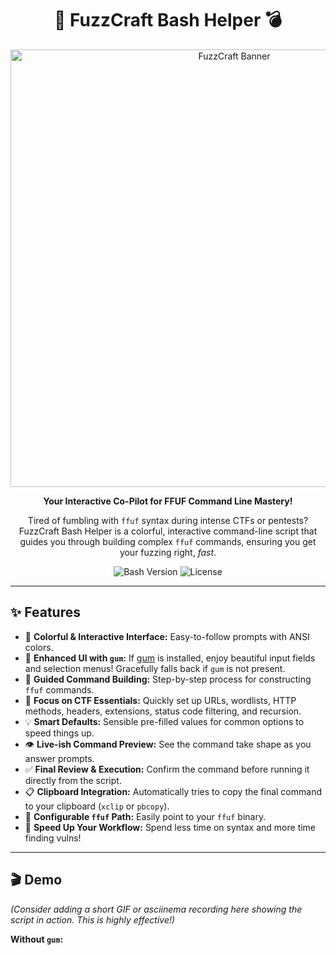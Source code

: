 <div align="center">

# 🚀 FuzzCraft Bash Helper 💣

<img src="https://raw.githubusercontent.com/YOUR_USERNAME/YOUR_REPONAME/main/assets/fuzzcraft_banner.png" alt="FuzzCraft Banner" width="700"/>
<!-- You'll need to create a banner image and put it in an 'assets' folder -->

**Your Interactive Co-Pilot for FFUF Command Line Mastery!**

Tired of fumbling with `ffuf` syntax during intense CTFs or pentests?
FuzzCraft Bash Helper is a colorful, interactive command-line script that guides you through building complex `ffuf` commands, ensuring you get your fuzzing right, *fast*.

![Bash Version](https://img.shields.io/badge/Bash-%3E%3D4.0-blue?style=for-the-badge&logo=gnu-bash)
![License](https://img.shields.io/badge/License-MIT-green?style=for-the-badge)
<!-- Optional: Add a CI/CD badge if you set one up -->

</div>

---

## ✨ Features

*   🎨 **Colorful & Interactive Interface:** Easy-to-follow prompts with ANSI colors.
*   💄 **Enhanced UI with `gum`:** If [gum](https://github.com/charmbracelet/gum) is installed, enjoy beautiful input fields and selection menus! Gracefully falls back if `gum` is not present.
*   🧭 **Guided Command Building:** Step-by-step process for constructing `ffuf` commands.
*   🎯 **Focus on CTF Essentials:** Quickly set up URLs, wordlists, HTTP methods, headers, extensions, status code filtering, and recursion.
*   💡 **Smart Defaults:** Sensible pre-filled values for common options to speed things up.
*   👁️ **Live-ish Command Preview:** See the command take shape as you answer prompts.
*   ✅ **Final Review & Execution:** Confirm the command before running it directly from the script.
*   📋 **Clipboard Integration:** Automatically tries to copy the final command to your clipboard (`xclip` or `pbcopy`).
*   🔧 **Configurable `ffuf` Path:** Easily point to your `ffuf` binary.
*   🚀 **Speed Up Your Workflow:** Spend less time on syntax and more time finding vulns!

---

## 🎬 Demo

*(Consider adding a short GIF or asciinema recording here showing the script in action. This is highly effective!)*

**Without `gum`:**
